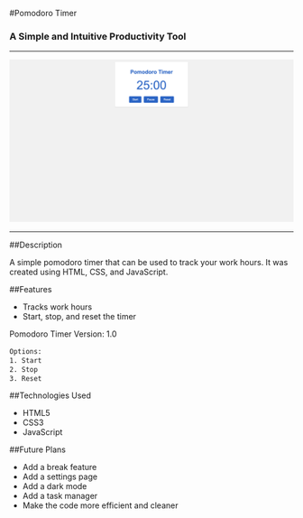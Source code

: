 #Pomodoro Timer
### A Simple and Intuitive Productivity Tool  

---

![Pomodoro Timer Screenshot](screenshots/starting-page.png)

---

##Description

A simple pomodoro timer that can be used to track your work hours. It was created using HTML, CSS, and JavaScript. 

##Features

- Tracks work hours
- Start, stop, and reset the timer

Pomodoro Timer
Version: 1.0

```
Options:
1. Start
2. Stop
3. Reset
```

##Technologies Used
- HTML5
- CSS3
- JavaScript

##Future Plans
- Add a break feature
- Add a settings page
- Add a dark mode
- Add a task manager
- Make the code more efficient and cleaner


